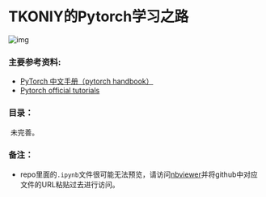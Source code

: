 # TKONIY的Pytorch学习之路





![img](https://raw.githubusercontent.com/pytorch/pytorch/master/docs/source/_static/img/pytorch-logo-dark.png)



### 主要参考资料:

* [PyTorch 中文手册（pytorch handbook）](https://github.com/zergtant/pytorch-handbook)
* [Pytorch official tutorials](https://pytorch.org/tutorials/)

### 目录：

​	未完善。

### 备注：

* repo里面的`.ipynb`文件很可能无法预览，请访问[nbviewer](https://nbviewer.jupyter.org/)并将github中对应文件的URL粘贴过去进行访问。


